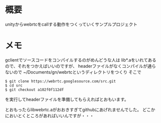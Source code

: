 # 概要

unityからwebrtcをcallする動作をつくっていくサンプルプロジェクト

# メモ

gclientでソースコードをコンパイルするのがめんどうな人は
lib*.aをいれてあるので、それをつかえばいいのですが、
headerファイルがなくコンパイルが通らないので
~/Documents/gn/webrtcというディレクトリをつくり
そこで

```
$ git clone https://webrtc.googlesource.com/src.git
$ cd src
$ git checkout a102f0f112df
```

を実行してheaderファイルを準備してもらえればとおもいます。

とおもったらlibwebrtc.aがおおきすぎてgithubにあげれませんでした。
どこかにおいとくところがあればいいんですが・・・
